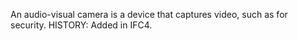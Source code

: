An audio-visual camera is a device that captures video, such as for security. HISTORY: Added in IFC4.
